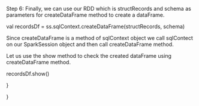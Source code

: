 
Step 6: Finally, we can use our RDD which is structRecords and schema as parameters for createDataFrame method to create a dataFrame.

val recordsDf = ss.sqlContext.createDataFrame(structRecords, schema)

Since createDataFrame is a method of sqlContext object we call sqlContect on our SparkSession object and then call createDataFrame method.



Let us use the show method to check the created dataFrame using createDataFrame method.

recordsDf.show()

  }

}
